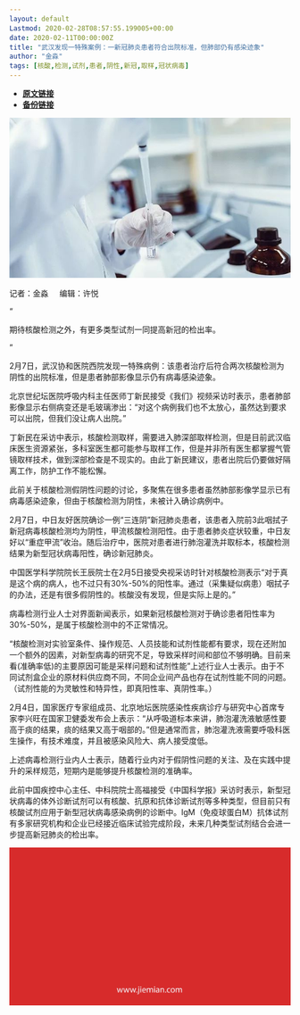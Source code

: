 ```yaml
---
layout: default
Lastmod: 2020-02-28T08:57:55.199005+00:00
date: 2020-02-11T00:00:00Z
title: "武汉发现一特殊案例：一新冠肺炎患者符合出院标准，但肺部仍有感染迹象"
author: "金淼"
tags: [核酸,检测,试剂,患者,阴性,新冠,取样,冠状病毒]
---
```


* [**原文链接**](http://mp.weixin.qq.com/s?__biz=MjM5NTE0ODc2Nw==&mid=2650462987&idx=1&sn=9b22a4c0c8c285a0b6a95a64973f3191&chksm=bef29dbb898514ad7f6e8cf810625968778e1164243751dcab2a4d7b7028617e6c2268067d9d#rd)
* [**备份链接**](http://archive.today/fkyK9)


![](/images/post/0d8a8a8cd9aa022194a80286ba650ec4.jpg)

记者：金淼     编辑：许悦

“

  

期待核酸检测之外，有更多类型试剂一同提高新冠的检出率。

  

”

2月7日，武汉协和医院西院发现一特殊病例：该患者治疗后符合两次核酸检测为阴性的出院标准，但是患者肺部影像显示仍有病毒感染迹象。  

北京世纪坛医院呼吸内科主任医师丁新民接受《我们》视频采访时表示，患者肺部影像显示右侧病变还是毛玻璃渗出：“对这个病例我们也不太放心，虽然达到要求可以出院，但我们没让病人出院。”

丁新民在采访中表示，核酸检测取样，需要进入肺深部取样检测，但是目前武汉临床医生资源紧张，多科室医生都可能参与取样工作，但是并非所有医生都掌握气管镜取样技术，做到深部检查是不现实的。由此丁新民建议，患者出院后仍要做好隔离工作，防护工作不能松懈。

此前关于核酸检测假阴性问题的讨论，多聚焦在很多患者虽然肺部影像学显示已有病毒感染迹象，但由于核酸检测为阴性，未被计入确诊病例中。

2月7日，中日友好医院确诊一例“三连阴”新冠肺炎患者，该患者入院前3此咽拭子新冠病毒核酸检测均为阴性，甲流核酸检测阳性。由于患者肺炎症状较重，中日友好以“重症甲流”收治。随后治疗中，医院对患者进行肺泡灌洗并取标本，核酸检测结果为新型冠状病毒阳性，确诊新冠肺炎。

中国医学科学院院长王辰院士在2月5日接受央视采访时针对核酸检测表示“对于真是这个病的病人，也不过只有30%-50%的阳性率。通过（采集疑似病患）咽拭子的办法，还是有很多假阴性的。核酸没有发现，但是实际上是的。”

病毒检测行业人士对界面新闻表示，如果新冠核酸检测对于确诊患者阳性率为30%-50%，是属于核酸检测中的不正常情况。

“核酸检测对实验室条件、操作规范、人员技能和试剂性能都有要求，现在还附加一个额外的因素，对新型病毒的研究不足，导致采样时间和部位不够明确。目前来看(准确率低)的主要原因可能是采样问题和试剂性能”上述行业人士表示。由于不同试剂盒企业的原材料供应商不同，不同企业间产品也存在试剂性能不同的问题。（试剂性能的为灵敏性和特异性，即真阳性率、真阴性率。）

2月4日，国家医疗专家组成员、北京地坛医院感染性疾病诊疗与研究中心首席专家李兴旺在国家卫健委发布会上表示：“从呼吸道标本来讲，肺泡灌洗液敏感性要高于痰的结果，痰的结果又高于咽部的。”但是通常而言，肺泡灌洗液需要呼吸科医生操作，有技术难度，并且被感染风险大、病人接受度低。

上述病毒检测行业内人士表示，随着行业内对于假阴性问题的关注、及在实践中提升的采样规范，短期内是能够提升核酸检测的准确率。

此前中国疾控中心主任、中科院院士高福接受《中国科学报》采访时表示，新型冠状病毒的体外诊断试剂可以有核酸、抗原和抗体诊断试剂等多种类型，但目前只有核酸试剂应用于新型冠状病毒感染病例的诊断中。IgM（免疫球蛋白M）抗体试剂有多家研究机构和企业已经接近临床试验完成阶段，未来几种类型试剂结合会进一步提高新冠肺炎的检出率。

![](/images/post/3ef9527fd7edfb43b0c70486c7a956af.jpg)

